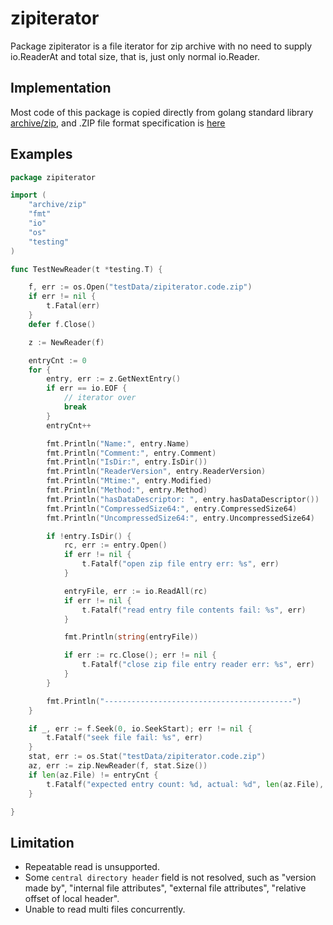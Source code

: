 # zipiterator
Package zipiterator is a file iterator for zip archive with no need to supply io.ReaderAt and total size, that is, just only normal io.Reader.

## Implementation
Most code of this package is copied directly from golang standard library [archive/zip](https://pkg.go.dev/archive/zip), and .ZIP file format specification
is [here](https://pkware.cachefly.net/webdocs/casestudies/APPNOTE.TXT)

## Examples
```go
package zipiterator

import (
	"archive/zip"
	"fmt"
	"io"
	"os"
	"testing"
)

func TestNewReader(t *testing.T) {

	f, err := os.Open("testData/zipiterator.code.zip")
	if err != nil {
		t.Fatal(err)
	}
	defer f.Close()

	z := NewReader(f)

	entryCnt := 0
	for {
		entry, err := z.GetNextEntry()
		if err == io.EOF {
			// iterator over
			break
		}
		entryCnt++

		fmt.Println("Name:", entry.Name)
		fmt.Println("Comment:", entry.Comment)
		fmt.Println("IsDir:", entry.IsDir())
		fmt.Println("ReaderVersion", entry.ReaderVersion)
		fmt.Println("Mtime:", entry.Modified)
		fmt.Println("Method:", entry.Method)
		fmt.Println("hasDataDescriptor: ", entry.hasDataDescriptor())
		fmt.Println("CompressedSize64:", entry.CompressedSize64)
		fmt.Println("UncompressedSize64:", entry.UncompressedSize64)

		if !entry.IsDir() {
			rc, err := entry.Open()
			if err != nil {
				t.Fatalf("open zip file entry err: %s", err)
			}

			entryFile, err := io.ReadAll(rc)
			if err != nil {
				t.Fatalf("read entry file contents fail: %s", err)
			}

			fmt.Println(string(entryFile))

			if err := rc.Close(); err != nil {
				t.Fatalf("close zip file entry reader err: %s", err)
			}
		}

		fmt.Println("------------------------------------------")
	}

	if _, err := f.Seek(0, io.SeekStart); err != nil {
		t.Fatalf("seek file fail: %s", err)
	}
	stat, err := os.Stat("testData/zipiterator.code.zip")
	az, err := zip.NewReader(f, stat.Size())
	if len(az.File) != entryCnt {
		t.Fatalf("expected entry count: %d, actual: %d", len(az.File), entryCnt)
	}

}

```

## Limitation

- Repeatable read is unsupported.
- Some `central directory header` field is not resolved, such as "version made by", "internal file attributes", "external file attributes", "relative offset of local header".
- Unable to read multi files concurrently.